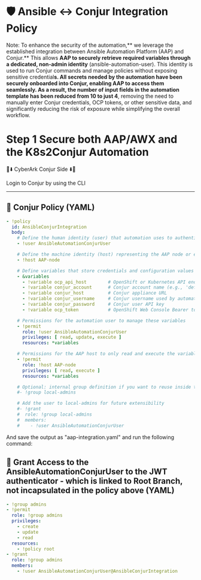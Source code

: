 # 🛡️ Ansible ↔️ Conjur Integration Policy
Note: To enhance the security of the automation,** we leverage the established integration between Ansible Automation Platform (AAP) and Conjur.** This allows **AAP to securely retrieve required variables through a dedicated, non-admin identity** (ansible-automation-user). This identity is used to run Conjur commands and manage policies without exposing sensitive credential**s. All secrets needed by the automation have been securely onboarded into Conjur, enabling AAP to access them seamlessly. As a result, the number of input fields in the automation template has been reduced from 10 to just 4**, removing the need to manually enter Conjur credentials, OCP tokens, or other sensitive data, and significantly reducing the risk of exposure while simplifying the overall workflow.


# Step 1 Secure both AAP/AWX and the K8s2Conjur Automation

🔷⬇️ CyberArk Conjur Side ⬇️🔷

Login to Conjur by using the CLI

---

## 🔐 Conjur Policy (YAML)

```yaml
- !policy
  id: AnsibleConjurIntegration
  body:
    # Define the human identity (user) that automation uses to authenticate to Conjur via API key
    - !user AnsibleAutomationConjurUser

    # Define the machine identity (host) representing the AAP node or execution environment
    - !host AAP-node

    # Define variables that store credentials and configuration values
    - &variables
      - !variable ocp_api_host        # OpenShift or Kubernetes API endpoint
      - !variable conjur_account      # Conjur account name (e.g., 'default')
      - !variable conjur_host         # Conjur appliance URL
      - !variable conjur_username     # Conjur username used by automation
      - !variable conjur_password     # Conjur user API key
      - !variable ocp_token           # OpenShift Web Console Bearer token

    # Permissions for the automation user to manage these variables
    - !permit
      role: !user AnsibleAutomationConjurUser
      privileges: [ read, update, execute ]
      resources: *variables

    # Permissions for the AAP host to only read and execute the variables
    - !permit
      role: !host AAP-node
      privileges: [ read, execute ]
      resources: *variables

    # Optional: internal group definition if you want to reuse inside this policy
    #- !group local-admins

    # Add the user to local-admins for future extensibility
    #- !grant
    #  role: !group local-admins
    #  members:
    #    - !user AnsibleAutomationConjurUser


```

And save the output as "aap-integration.yaml" and run the following command: 



## 🔐 Grant Access to the AnsibleAutomationConjurUser to the JWT authenticator - which is linked to Root Branch, not incapsulated in the policy above (YAML)


```yaml
- !group admins
- !permit
  role: !group admins
  privileges:
    - create
    - update
    - read
  resources:
    - !policy root
- !grant
  role: !group admins
  members:
    - !user AnsibleAutomationConjurUser@AnsibleConjurIntegration
```                                         

